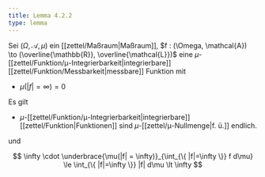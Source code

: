 ```yaml
---
title: Lemma 4.2.2
type: lemma
---
```


Sei $(\Omega, \mathcal{A}, \mu)$ ein [[zettel/Maßraum|Maßraum]], $f : (\Omega, \mathcal{A}) \to (\overline{\mathbb{R}}, \overline{\mathcal{L}})$ eine $\mu$-[[zettel/Funktion/μ-Integrierbarkeit|integrierbare]] [[zettel/Funktion/Messbarkeit|messbare]] Funktion mit
- $\mu(|f| = \infty) = 0$

Es gilt

- $\mu$-[[zettel/Funktion/μ-Integrierbarkeit|integrierbare]] [[zettel/Funktion|Funktionen]] sind $\mu$-[[zettel/μ-Nullmenge|f. ü.]] endlich.

und

$$
	\infty \cdot \underbrace{\mu(|f| = \infty)}_{\int_{\{ |f|=\infty \}} f d\mu} \le \int_{\{ |f|=\infty \}} |f| d\mu \lt \infty
$$